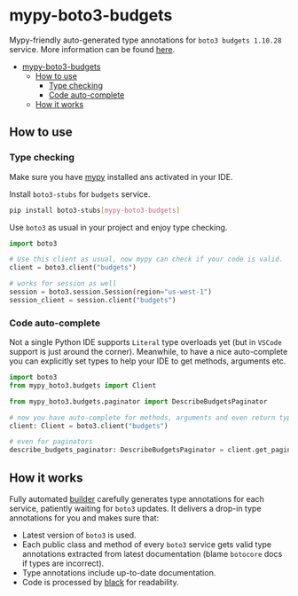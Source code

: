 # mypy-boto3-budgets

Mypy-friendly auto-generated type annotations for `boto3 budgets 1.10.28` service.
More information can be found [here](https://github.com/vemel/mypy_boto3).

- [mypy-boto3-budgets](#mypy-boto3-budgets)
  - [How to use](#how-to-use)
    - [Type checking](#type-checking)
    - [Code auto-complete](#code-auto-complete)
  - [How it works](#how-it-works)

## How to use

### Type checking

Make sure you have [mypy](https://github.com/python/mypy) installed ans activated in your IDE.

Install `boto3-stubs` for `budgets` service.

```bash
pip install boto3-stubs[mypy-boto3-budgets]
```

Use `boto3` as usual in your project and enjoy type checking.

```python
import boto3

# Use this client as usual, now mypy can check if your code is valid.
client = boto3.client("budgets")

# works for session as well
session = boto3.session.Session(region="us-west-1")
session_client = session.client("budgets")

```

### Code auto-complete

Not a single Python IDE supports `Literal` type overloads yet (but in `VSCode` support is just around the corner).
Meanwhile, to have a nice auto-complete you can explicitly set types to help your IDE to get methods, arguments etc.

```python
import boto3
from mypy_boto3.budgets import Client

from mypy_boto3.budgets.paginator import DescribeBudgetsPaginator

# now you have auto-complete for methods, arguments and even return types
client: Client = boto3.client("budgets")

# even for paginators
describe_budgets_paginator: DescribeBudgetsPaginator = client.get_paginator("describe_budgets")
```

## How it works

Fully automated [builder](https://github.com/vemel/mypy_boto3) carefully generates
type annotations for each service, patiently waiting for `boto3` updates. It delivers
a drop-in type annotations for you and makes sure that:

- Latest version of `boto3` is used.
- Each public class and method of every `boto3` service gets valid type annotations
  extracted from latest documentation (blame `botocore` docs if types are incorrect).
- Type annotations include up-to-date documentation.
- Code is processed by [black](https://github.com/psf/black) for readability.